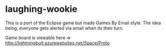 # laughing-wookie

This is a port of the Eclipse game but made Games By Email style.  The idea being, everyone gets alerted via email when its their turn.

Game board is viewable here => http://lightningbolt.azurewebsites.net/Space/Proto
